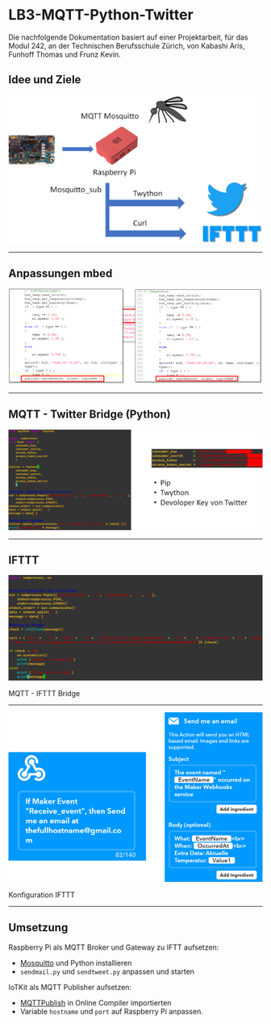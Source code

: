 LB3-MQTT-Python-Twitter
=======================

Die nachfolgende Dokumentation basiert auf einer Projektarbeit, für das Modul 242, an der Technischen Berufsschule Zürich, von Kabashi Aris, Funhoff Thomas und Frunz Kevin.

Idee und Ziele
--------------

![](images/idee.png)

- - -

Anpassungen mbed
----------------

![](images/mbed.png)

- - -

MQTT - Twitter Bridge (Python)
------------------------------

![](images/twitter.png)

- - -

IFTTT
-----

![](images/ifttt.png)

MQTT - IFTTT Bridge
- - -

![](images/webhook.png)

Konfiguration IFTTT
- - -

Umsetzung
---------

Raspberry Pi als MQTT Broker und Gateway zu IFTT aufsetzen:
* [Mosquitto](https://mosquitto.org/) und Python installieren
* `sendmail.py` und `sendtweet.py` anpassen und starten
    
IoTKit als MQTT Publisher aufsetzen:
* [MQTTPublish](https://os.mbed.com/teams/IoTKitV3/code/MQTTPublish/) in Online Compiler importierten
* Variable `hostname` und `port` auf Raspberry Pi anpassen.  
    

